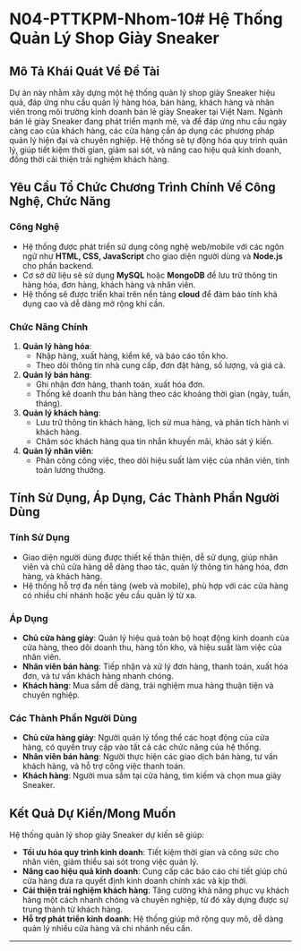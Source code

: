 # N04-PTTKPM-Nhom-10# **Hệ Thống Quản Lý Shop Giày Sneaker**

## **Mô Tả Khái Quát Về Đề Tài**

Dự án này nhằm xây dựng một hệ thống quản lý shop giày Sneaker hiệu quả, đáp ứng nhu cầu quản lý hàng hóa, bán hàng, khách hàng và nhân viên trong môi trường kinh doanh bán lẻ giày Sneaker tại Việt Nam. Ngành bán lẻ giày Sneaker đang phát triển mạnh mẽ, và để đáp ứng nhu cầu ngày càng cao của khách hàng, các cửa hàng cần áp dụng các phương pháp quản lý hiện đại và chuyên nghiệp. Hệ thống sẽ tự động hóa quy trình quản lý, giúp tiết kiệm thời gian, giảm sai sót, và nâng cao hiệu quả kinh doanh, đồng thời cải thiện trải nghiệm khách hàng.

## **Yêu Cầu Tổ Chức Chương Trình Chính Về Công Nghệ, Chức Năng**

### **Công Nghệ**
- Hệ thống được phát triển sử dụng công nghệ web/mobile với các ngôn ngữ như **HTML, CSS, JavaScript** cho giao diện người dùng và **Node.js** cho phần backend.
- Cơ sở dữ liệu sẽ sử dụng **MySQL** hoặc **MongoDB** để lưu trữ thông tin hàng hóa, đơn hàng, khách hàng và nhân viên.
- Hệ thống sẽ được triển khai trên nền tảng **cloud** để đảm bảo tính khả dụng cao và dễ dàng mở rộng khi cần.

### **Chức Năng Chính**
1. **Quản lý hàng hóa**:
   - Nhập hàng, xuất hàng, kiểm kê, và báo cáo tồn kho.
   - Theo dõi thông tin nhà cung cấp, đơn đặt hàng, số lượng, và giá cả.
2. **Quản lý bán hàng**:
   - Ghi nhận đơn hàng, thanh toán, xuất hóa đơn.
   - Thống kê doanh thu bán hàng theo các khoảng thời gian (ngày, tuần, tháng).
3. **Quản lý khách hàng**:
   - Lưu trữ thông tin khách hàng, lịch sử mua hàng, và phân tích hành vi khách hàng.
   - Chăm sóc khách hàng qua tin nhắn khuyến mãi, khảo sát ý kiến.
4. **Quản lý nhân viên**:
   - Phân công công việc, theo dõi hiệu suất làm việc của nhân viên, tính toán lương thưởng.

## **Tính Sử Dụng, Áp Dụng, Các Thành Phần Người Dùng**

### **Tính Sử Dụng**
- Giao diện người dùng được thiết kế thân thiện, dễ sử dụng, giúp nhân viên và chủ cửa hàng dễ dàng thao tác, quản lý thông tin hàng hóa, đơn hàng, và khách hàng.
- Hệ thống hỗ trợ đa nền tảng (web và mobile), phù hợp với các cửa hàng có nhiều chi nhánh hoặc yêu cầu quản lý từ xa.

### **Áp Dụng**
- **Chủ cửa hàng giày**: Quản lý hiệu quả toàn bộ hoạt động kinh doanh của cửa hàng, theo dõi doanh thu, hàng tồn kho, và hiệu suất làm việc của nhân viên.
- **Nhân viên bán hàng**: Tiếp nhận và xử lý đơn hàng, thanh toán, xuất hóa đơn, và tư vấn khách hàng nhanh chóng.
- **Khách hàng**: Mua sắm dễ dàng, trải nghiệm mua hàng thuận tiện và chuyên nghiệp.

### **Các Thành Phần Người Dùng**
- **Chủ cửa hàng giày**: Người quản lý tổng thể các hoạt động của cửa hàng, có quyền truy cập vào tất cả các chức năng của hệ thống.
- **Nhân viên bán hàng**: Người thực hiện các giao dịch bán hàng, tư vấn khách hàng, và hỗ trợ công việc thanh toán.
- **Khách hàng**: Người mua sắm tại cửa hàng, tìm kiếm và chọn mua giày Sneaker.

## **Kết Quả Dự Kiến/Mong Muốn**

Hệ thống quản lý shop giày Sneaker dự kiến sẽ giúp:
- **Tối ưu hóa quy trình kinh doanh**: Tiết kiệm thời gian và công sức cho nhân viên, giảm thiểu sai sót trong việc quản lý.
- **Nâng cao hiệu quả kinh doanh**: Cung cấp các báo cáo chi tiết giúp chủ cửa hàng đưa ra quyết định kinh doanh chính xác và kịp thời.
- **Cải thiện trải nghiệm khách hàng**: Tăng cường khả năng phục vụ khách hàng một cách nhanh chóng và chuyên nghiệp, từ đó xây dựng được sự trung thành từ khách hàng.
- **Hỗ trợ phát triển kinh doanh**: Hệ thống giúp mở rộng quy mô, dễ dàng quản lý nhiều cửa hàng và chi nhánh nếu cần.

---
